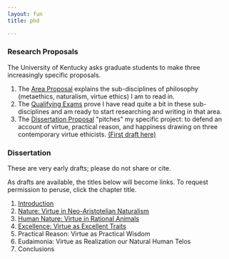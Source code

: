 ```yaml
---
layout: fun
title: phd

---
```



### Research Proposals ###

The University of Kentucky asks graduate students to make three increasingly specific proposals.

1. The [Area Proposal](https://drive.google.com/file/d/0B0CYQDZ8AWu8eHVtdkY5RVFVbWs/view) explains the sub-disciplines of philosophy (metaethics, naturalism, virtue ethics) I am to read in.
2. The [Qualifying Exams](https://drive.google.com/file/d/0B0CYQDZ8AWu8Y21MZnVxR1g3cFU/view) prove I have read quite a bit in these sub-disciplines and am ready to start researching and writing in that area. 
3. The [Dissertation Proposal](/janpreface) "pitches" my specific project: to defend an account of virtue, practical reason, and happiness drawing on three  contemporary virtue ethicists. [(First draft here)](https://drive.google.com/file/d/0B0CYQDZ8AWu8ZWpPVG5lS2V4RGM/view)

### Dissertation

These are very early drafts; please do not share or cite.

As drafts are available, the titles below will become links. To request permission to peruse, click the chapter title.

1. [Introduction](/phdrequest)
2. [Nature: Virtue in Neo-Aristotelian Naturalism](/phdrequest)
3. [Human Nature: Virtue in Rational Animals](/phdrequest)
4. [Excellence: Virtue as Excellent Traits](/phdrequest)
5. Practical Reason: Virtue as Practical Wisdom
6. Eudaimonia: Virtue as Realization our Natural Human Telos  
7. Conclusions